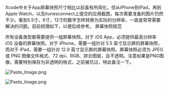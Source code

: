 Xcode中关于App屏幕快照尺寸相比以前虽有所简化，但从iPhone到iPad，再到Apple Watch，以及itunesconnect上提交的应用截图，每次需要准备的图片仍然不少。看到5.5寸，6寸，12寸的数字怎样转换为实际的分辨率，一直是常常需要解决的问题。目前梳理如下，以便后续参考。
屏幕快照规范

所有设备类型都需要提供一组屏幕快照。对于 iOS App，必须提供最高分辨率 iOS 设备的屏幕快照。对于 iPhone，需要一组针对 5.5 英寸显示屏的屏幕快照，而对于 iPad，需要一组针对 12.9 英寸显示屏的屏幕快照。屏幕快照必须为 JPEG 或 PNG 图像文件格式、72 dpi、RGB、拼合图层，且不透明。注意如果是PNG图像，需要特别保存为非透明的格式，之前被坑过，特此备注一下。


![Paste_Image.png](http://upload-images.jianshu.io/upload_images/6402511-f092247a8d128abd.png?imageMogr2/auto-orient/strip%7CimageView2/2/w/1240)


![Paste_Image.png](http://upload-images.jianshu.io/upload_images/6402511-2d545b0cbc03a46f.png?imageMogr2/auto-orient/strip%7CimageView2/2/w/1240)

